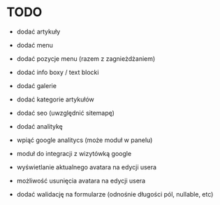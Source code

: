 # TODO

- dodać artykuły
- dodać menu
- dodać pozycje menu (razem z zagnieżdżaniem)
- dodać info boxy / text blocki
- dodać galerie
- dodać kategorie artykułów
- dodać seo (uwzględnić sitemapę)
- dodać analitykę
- wpiąć google analitycs (może moduł w panelu)
- moduł do integracji z wizytówką google

- wyświetlanie aktualnego avatara na edycji usera
- możliwość usunięcia avatara na edycji usera
- dodać walidację na formularze (odnośnie długości pól, nullable, etc)

